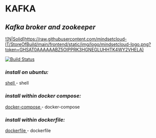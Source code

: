 # KAFKA
## _Kafka broker and zookeeper_

[![N|Solid]https://raw.githubusercontent.com/mindsetcloud-IT/StoreOfBuild/main/frontend/static/img/logo/mindsetcloud-logo.png?token=GHSAT0AAAAAABZ5OIPPRK3HGNEGLUHHTK4WY2VHELA)](https://nodesource.com/products/nsolid)

[![Build Status](https://travis-ci.org/joemccann/dillinger.svg?branch=master)](https://travis-ci.org/joemccann/dillinger)

### _install on ubuntu:_
[ shell ](https://github.com/mindsetcloud/infra-data-engineer/blob/main/docker/kafka/install.sh) - shell

### _install within docker compose:_
[ docker-compose ](https://github.com/mindsetcloud/infra-data-engineer/blob/main/docker/kafka/kafka.yml) - docker-compose

### _install within dockerfile:_
[ dockerfile ](https://github.com/mindsetcloud/infra-data-engineer/blob/main/docker/kafka/Dockerfile) - dockerfile
